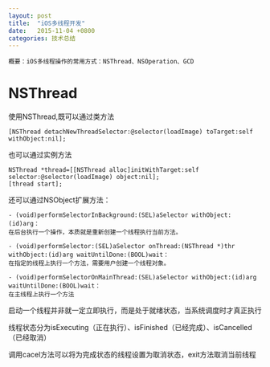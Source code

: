 ```yaml
---
layout: post
title:  "iOS多线程开发"
date:   2015-11-04 +0800
categories: 技术总结
---
```


	概要：iOS多线程操作的常用方式：NSThread、NSOperation、GCD

#	NSThread

使用NSThread,既可以通过类方法

`[NSThread detachNewThreadSelector:@selector(loadImage) toTarget:self withObject:nil];`

也可以通过实例方法

	NSThread *thread=[[NSThread alloc]initWithTarget:self 	selector:@selector(loadImage) object:nil];
	[thread start];

还可以通过NSObject扩展方法：

	- (void)performSelectorInBackground:(SEL)aSelector withObject:(id)arg：
	在后台执行一个操作，本质就是重新创建一个线程执行当前方法。
	
	- (void)performSelector:(SEL)aSelector onThread:(NSThread *)thr withObject:(id)arg waitUntilDone:(BOOL)wait：
	在指定的线程上执行一个方法，需要用户创建一个线程对象。
	
	- (void)performSelectorOnMainThread:(SEL)aSelector withObject:(id)arg waitUntilDone:(BOOL)wait：
	在主线程上执行一个方法
	
启动一个线程并非就一定立即执行，而是处于就绪状态，当系统调度时才真正执行 
 
线程状态分为isExecuting（正在执行）、isFinished（已经完成）、isCancelled（已经取消）

调用cacel方法可以将为完成状态的线程设置为取消状态，exit方法取消当前线程


